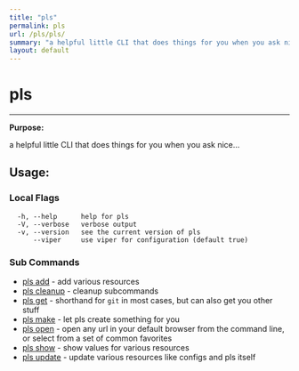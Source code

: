 ```yaml
---
title: "pls"
permalink: pls
url: /pls/pls/
summary: "a helpful little CLI that does things for you when you ask nice..."
layout: default
---
```

# pls 

---
**Purpose:**

a helpful little CLI that does things for you when you ask nice...

## Usage:

### Local Flags

```
  -h, --help      help for pls
  -V, --verbose   verbose output
  -v, --version   see the current version of pls
      --viper     use viper for configuration (default true)
```

### Sub Commands

* [pls add](/pls/pls_add)	 - add various resources
* [pls cleanup](/pls/pls_cleanup)	 - cleanup subcommands
* [pls get](/pls/pls_get)	 - shorthand for `git` in most cases, but can also get you other stuff
* [pls make](/pls/pls_make)	 - let pls create something for you
* [pls open](/pls/pls_open)	 - open any url in your default browser from the command line, or select from a set of common favorites
* [pls show](/pls/pls_show)	 - show values for various resources
* [pls update](/pls/pls_update)	 - update various resources like configs and pls itself

